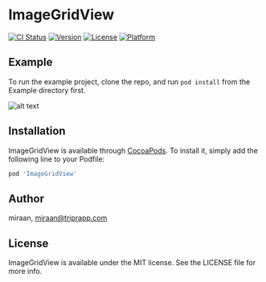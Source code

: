 # ImageGridView

[![CI Status](http://img.shields.io/travis/miraan/ImageGridView.svg?style=flat)](https://travis-ci.org/miraan/ImageGridView)
[![Version](https://img.shields.io/cocoapods/v/ImageGridView.svg?style=flat)](http://cocoapods.org/pods/ImageGridView)
[![License](https://img.shields.io/cocoapods/l/ImageGridView.svg?style=flat)](http://cocoapods.org/pods/ImageGridView)
[![Platform](https://img.shields.io/cocoapods/p/ImageGridView.svg?style=flat)](http://cocoapods.org/pods/ImageGridView)

## Example

To run the example project, clone the repo, and run `pod install` from the Example directory first.

![alt text](https://github.com/miraan/ImageGridView/blob/master/Example/recording.gif "Drag and drop images, add and delete.")

## Installation

ImageGridView is available through [CocoaPods](http://cocoapods.org). To install
it, simply add the following line to your Podfile:

```ruby
pod 'ImageGridView'
```

## Author

miraan, miraan@triprapp.com

## License

ImageGridView is available under the MIT license. See the LICENSE file for more info.
